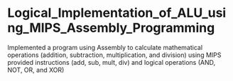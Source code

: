 # Logical_Implementation_of_ALU_using_MIPS_Assembly_Programming
Implemented a program using Assembly to calculate mathematical operations (addition, subtraction, multiplication, and division) using MIPS provided instructions (add, sub, mult, div) and logical operations (AND, NOT, OR, and XOR) 
